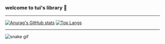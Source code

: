 ### welcome to tui's library 🐸
---

[![Anurag's GitHub stats](https://github-readme-stats.vercel.app/api?username=tuisapo&show_icons=true&theme=dracula&count_private=true)](https://github.com/tuisapo)    [![Top Langs](https://github-readme-stats.vercel.app/api/top-langs/?username=tuisapo&layout=compact&count_private=false)]([https://github.com/anuraghazra/github-readme-stats](https://github.com/tuisapo))

---

![snake gif](https://github.com/tuisapo/tuisapo/blob/output/github-contribution-grid-snake.svg)
